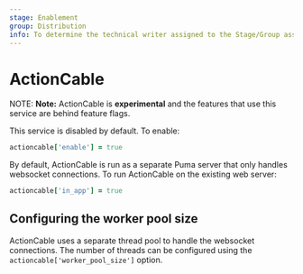 ```yaml
---
stage: Enablement
group: Distribution
info: To determine the technical writer assigned to the Stage/Group associated with this page, see https://about.gitlab.com/handbook/engineering/ux/technical-writing/#designated-technical-writers
---
```


# ActionCable

NOTE: **Note:**
ActionCable is **experimental** and the features that use this service are behind feature flags.

This service is disabled by default. To enable:

```ruby
actioncable['enable'] = true
```

By default, ActionCable is run as a separate Puma server that only handles websocket connections. To run ActionCable on
the existing web server:

```ruby
actioncable['in_app'] = true
```

## Configuring the worker pool size

ActionCable uses a separate thread pool to handle the websocket connections. The number of threads can be configured
using the `actioncable['worker_pool_size']` option.
